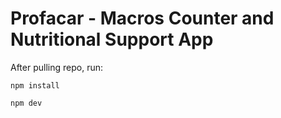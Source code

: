 # Profacar - Macros Counter and Nutritional Support App

After pulling repo, run:

`npm install`

`npm dev`

